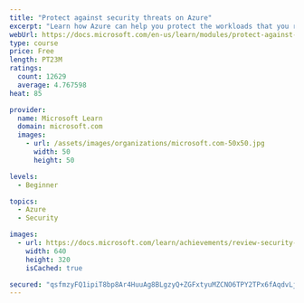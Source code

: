 ```yaml
---
title: "Protect against security threats on Azure"
excerpt: "Learn how Azure can help you protect the workloads that you run both in the cloud and in your on-premises datacenter."
webUrl: https://docs.microsoft.com/en-us/learn/modules/protect-against-security-threats-azure/
type: course
price: Free
length: PT23M
ratings:
  count: 12629
  average: 4.767598
heat: 85

provider:
  name: Microsoft Learn
  domain: microsoft.com
  images:
    - url: /assets/images/organizations/microsoft.com-50x50.jpg
      width: 50
      height: 50

levels:
  - Beginner

topics:
  - Azure
  - Security

images:
  - url: https://docs.microsoft.com/learn/achievements/review-security-tools-features-social.png
    width: 640
    height: 320
    isCached: true

secured: "qsfmzyFQ1ipiT8bp8Ar4HuuAg8BLgzyQ+ZGFxtyuMZCNO6TPY2TPx6fAqdvLjwBF5WSulNfzn7Q2+0dneQGZJCGwOYpZY+XaSyqEWF2Ze7omhXJACESRb7OGKfRfmEEvh9e03dx2F16BQ9054nZwDB9ImU7uBazH9hnK9byBjTMWoESc9I4ep2wpAsOCncfBpZSSCjWFvmztTo0lqevTuew0hC1Vu+BA7RpGjNhA7fmj0UcUGmrqkkxldT7SCZYelUdbdsVeoFdSm3o3uVsrFnOi5nDKgxc9ABccAm3+APJX/QhD04MnlaQcnbzExIWMoMy+8wN7TEWzktugTL+4RsMbimp1uQLt1UshSuBplWSsuj3tCqfFkiHc3tZKA1kkjILgtWq/xBtPqHW5G0k2qScjuLxynHvWsLo6VcZwgdE=;cw9YflCIyT81KRYqAdVy7Q=="
---
```


